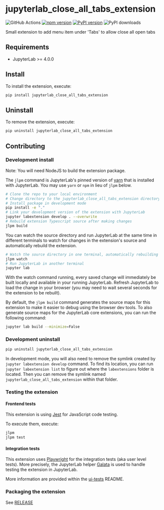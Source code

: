 # jupyterlab_close_all_tabs_extension

![GitHub Actions](https://github.com/stellarshenson/jupyterlab_close_all_tabs_extension/actions/workflows/build.yml/badge.svg)
[![npm version](https://badge.fury.io/js/jupyterlab_close_all_tabs_extension.svg)](https://www.npmjs.com/package/jupyterlab_close_all_tabs_extension)
[![PyPI version](https://badge.fury.io/py/jupyterlab-close-all-tabs-extension.svg)](https://pypi.org/project/jupyterlab-close-all-tabs-extension/)
![PyPI downloads](https://img.shields.io/pypi/dm/jupyterlab-close-all-tabs-extension?label=PyPI%20downloads)

Small extension to add menu item under 'Tabs' to allow close all open tabs

## Requirements

- JupyterLab >= 4.0.0

## Install

To install the extension, execute:

```bash
pip install jupyterlab_close_all_tabs_extension
```

## Uninstall

To remove the extension, execute:

```bash
pip uninstall jupyterlab_close_all_tabs_extension
```

## Contributing

### Development install

Note: You will need NodeJS to build the extension package.

The `jlpm` command is JupyterLab's pinned version of
[yarn](https://yarnpkg.com/) that is installed with JupyterLab. You may use
`yarn` or `npm` in lieu of `jlpm` below.

```bash
# Clone the repo to your local environment
# Change directory to the jupyterlab_close_all_tabs_extension directory
# Install package in development mode
pip install -e "."
# Link your development version of the extension with JupyterLab
jupyter labextension develop . --overwrite
# Rebuild extension Typescript source after making changes
jlpm build
```

You can watch the source directory and run JupyterLab at the same time in different terminals to watch for changes in the extension's source and automatically rebuild the extension.

```bash
# Watch the source directory in one terminal, automatically rebuilding when needed
jlpm watch
# Run JupyterLab in another terminal
jupyter lab
```

With the watch command running, every saved change will immediately be built locally and available in your running JupyterLab. Refresh JupyterLab to load the change in your browser (you may need to wait several seconds for the extension to be rebuilt).

By default, the `jlpm build` command generates the source maps for this extension to make it easier to debug using the browser dev tools. To also generate source maps for the JupyterLab core extensions, you can run the following command:

```bash
jupyter lab build --minimize=False
```

### Development uninstall

```bash
pip uninstall jupyterlab_close_all_tabs_extension
```

In development mode, you will also need to remove the symlink created by `jupyter labextension develop`
command. To find its location, you can run `jupyter labextension list` to figure out where the `labextensions`
folder is located. Then you can remove the symlink named `jupyterlab_close_all_tabs_extension` within that folder.

### Testing the extension

#### Frontend tests

This extension is using [Jest](https://jestjs.io/) for JavaScript code testing.

To execute them, execute:

```sh
jlpm
jlpm test
```

#### Integration tests

This extension uses [Playwright](https://playwright.dev/docs/intro) for the integration tests (aka user level tests).
More precisely, the JupyterLab helper [Galata](https://github.com/jupyterlab/jupyterlab/tree/master/galata) is used to handle testing the extension in JupyterLab.

More information are provided within the [ui-tests](./ui-tests/README.md) README.

### Packaging the extension

See [RELEASE](RELEASE.md)
